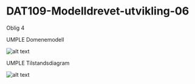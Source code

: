 # DAT109-Modelldrevet-utvikling-06
Oblig 4

UMPLE Domenemodell

![alt text](https://github.com/180312/ModelldrevetUtvikling/blob/master/UMPLE/Domenemodell.png)

UMPLE Tilstandsdiagram

![alt text](https://github.com/180312/ModelldrevetUtvikling/blob/master/UMPLE/Tilstandsdiagram.png)
